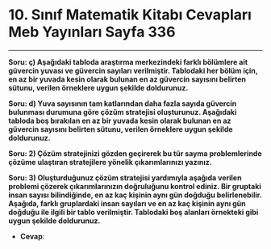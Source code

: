 # 10. Sınıf Matematik Kitabı Cevapları Meb Yayınları Sayfa 336

---

**Soru: ç) Aşağıdaki tabloda araştırma merkezindeki farklı bölümlere ait güvercin yuvası ve güvercin sayıları verilmiştir. Tablodaki her bölüm için, en az bir yuvada kesin olarak bulunan en az güvercin sayısını belirten sütunu, verilen örneklere uygun şekilde doldurunuz.**

**Soru: d) Yuva sayısının tam katlarından daha fazla sayıda güvercin bulunması durumuna göre çözüm stratejisi oluşturunuz. Aşağıdaki tabloda boş bırakılan en az bir yuvada kesin olarak bulunan en az güvercin sayısını belirten sütunu, verilen örneklere uygun şekilde doldurunuz.**

**Soru: 2) Çözüm stratejinizi gözden geçirerek bu tür sayma problemlerinde çözüme ulaştıran stratejilere yönelik çıkarımlarınızı yazınız.**

**Soru: 3) Oluşturduğunuz çözüm stratejisi yardımıyla aşağıda verilen problemi çözerek çıkarımlarınızın doğruluğunu kontrol ediniz. Bir gruptaki insan sayısı bilindiğinde, en az kaç kişinin aynı gün doğduğu belirlenebilir. Aşağıda, farklı gruplardaki insan sayıları ve en az kaç kişinin aynı gün doğduğu ile ilgili bir tablo verilmiştir. Tablodaki boş alanları örnekteki gibi uygun şekilde doldurunuz.**

-   **Cevap**: